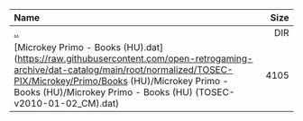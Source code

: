 |Name|Size|
|:---|---:|
|[..](../index.html)|DIR|
|[Microkey Primo - Books (HU).dat](https://raw.githubusercontent.com/open-retrogaming-archive/dat-catalog/main/root/normalized/TOSEC-PIX/Microkey/Primo/Books (HU)/Microkey Primo - Books (HU)/Microkey Primo - Books (HU) (TOSEC-v2010-01-02_CM).dat)|4105|
